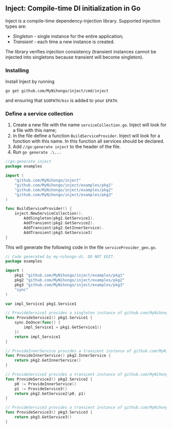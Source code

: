 ## Inject: Compile-time DI initialization in Go
Inject is a compile-time dependency-injection library. Supported injection types are:
- *Singleton* - single instance for the entire application;
- *Transient* - each time a new instance is created.

The library verifies injection consistency (transient instances cannot be injected into singletons because transient will become singleton).
### Installing
Install Inject by running
```
go get github.com/MyNihongo/inject/cmd/inject
```
and ensuring that `$GOPATH/bin` is added to your `$PATH`.
### Define a service collection
1. Create a new file with the name `serviceCollection.go`. Inject will look for a file with this name;
2. In the file define a function `BuildServiceProvider`. Inject will look for a function with this name. In this function all services should be declared.
3. Add `//go:generate inject` to the header of the file.
4. Run `go generate .\...`
```go
//go:generate inject
package examples

import (
	"github.com/MyNihongo/inject"
	"github.com/MyNihongo/inject/examples/pkg1"
	"github.com/MyNihongo/inject/examples/pkg2"
	"github.com/MyNihongo/inject/examples/pkg3"
)

func BuildServiceProvider() {
	inject.NewServiceCollection().
		AddSingleton(pkg1.GetService1).
		AddTransient(pkg2.GetService2).
		AddTransient(pkg2.GetInnerService).
		AddTransient(pkg3.GetService3)
}
```
This will generate the following code in the file `serviceProvider_gen.go`.
```go
// Code generated by my-nihongo-di. DO NOT EDIT.
package examples

import (
	pkg1 "github.com/MyNihongo/inject/examples/pkg1"
	pkg2 "github.com/MyNihongo/inject/examples/pkg2"
	pkg3 "github.com/MyNihongo/inject/examples/pkg3"
	"sync"
)

var impl_Service1 pkg1.Service1

// ProvideService1 provides a singleton instance of github.com/MyNihongo/inject/examples/pkg1.Service1
func ProvideService1() pkg1.Service1 {
	sync.DoOnce(func() {
		impl_Service1 = pkg1.GetService1()
	})
	return impl_Service1
}

// ProvideInnerService provides a transient instance of github.com/MyNihongo/inject/examples/pkg2.InnerService
func ProvideInnerService() pkg2.InnerService {
	return pkg2.GetInnerService()
}

// ProvideService2 provides a transient instance of github.com/MyNihongo/inject/examples/pkg2.Service2
func ProvideService2() pkg2.Service2 {
	p0 := ProvideInnerService()
	p1 := ProvideService3()
	return pkg2.GetService2(p0, p1)
}

// ProvideService3 provides a transient instance of github.com/MyNihongo/inject/examples/pkg3.Service3
func ProvideService3() pkg3.Service3 {
	return pkg3.GetService3()
}

```
